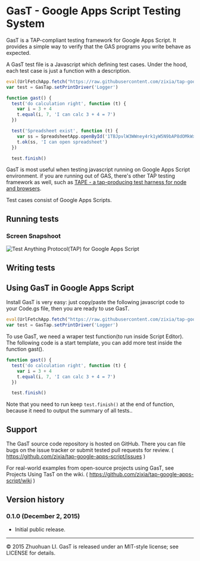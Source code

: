 # GasT - Google Apps Script Testing System

GasT is a TAP-compliant testing framework for Google Apps Script. It provides a simple way to verify that the GAS programs you write behave as expected.

A GasT test file is a Javascript which defining test cases. Under the hood, each test case is just a function with a description.

```javascript
eval(UrlFetchApp.fetch("https://raw.githubusercontent.com/zixia/tap-google-apps-script/master/gas-tap.js").getContentText())
var test = GasTap.setPrintDriver('Logger') 

function gast() {
  test('do calculation right', function (t) {    
  	var i = 3 + 4
    t.equal(i, 7, 'I can calc 3 + 4 = 7')
  })

  test('Spreadsheet exist', function (t) {
	var ss = SpreadsheetApp.openById('1TBJpvlW3WWney4rk1yW5N9bAP8dOMkWxI97dOtco-fc')
    t.ok(ss, 'I can open spreadsheet')
  })

  test.finish()
```

GasT is most useful when testing javascript running on Google Apps Script environment. if you are running out of GAS, there's other TAP testing framework as well, such as [TAPE - a tap-producing test harness for node and browsers](https://github.com/substack/tape).

Test cases consist of Google Apps Scripts. 


## Running tests


### Screen Snapshoot
![Test Anything Protocol(TAP) for Google Apps Script](https://raw.githubusercontent.com/zixia/tap-google-apps-script/master/gas-tap.png)

## Writing tests

## Using GasT in Google Apps Script

Install GasT is very easy: just copy/paste the following javascript code to your Code.gs file, then you are ready to use GasT.

```javascript
eval(UrlFetchApp.fetch("https://raw.githubusercontent.com/zixia/tap-google-apps-script/master/gas-tap.js").getContentText())
var test = GasTap.setPrintDriver('Logger') 
```

To use GasT, we need a wraper test function(to run inside Script Editor). The following code is a start template, you can add more test inside the function gast().

```javascript
function gast() {
  test('do calculation right', function (t) {    
  	var i = 3 + 4
    t.equal(i, 7, 'I can calc 3 + 4 = 7')
  })

  test.finish()
```

Note that you need to run keep `test.finish()` at the end of function, because it need to output the summary of all tests..


## Support

The GasT source code repository is hosted on GitHub. There you can file bugs on the issue tracker or submit tested pull requests for review. ( https://github.com/zixia/tap-google-apps-script/issues )

For real-world examples from open-source projects using GasT, see Projects Using TasT on the wiki. ( https://github.com/zixia/tap-google-apps-script/wiki )


## Version history

### 0.1.0 (December 2, 2015)
* Initial public release.

-------------------------------------------
© 2015 Zhuohuan LI. GasT is released under an MIT-style license; see LICENSE for details.